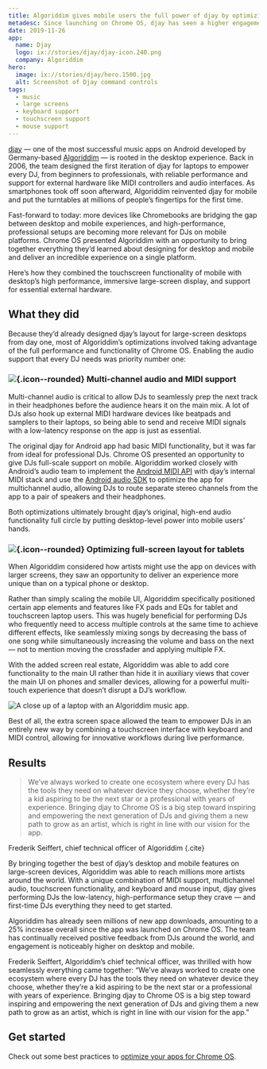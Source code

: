 ```yaml
---
title: Algoriddim gives mobile users the full power of djay by optimizing for Chrome OS
metadesc: Since launching on Chrome OS, djay has seen a higher engagement on desktop and mobile, as well as as large boost to app downloads.
date: 2019-11-26
app:
  name: Djay
  logo: ix://stories/djay/djay-icon.240.png
  company: Algoriddim
hero:
  image: ix://stories/djay/hero.1500.jpg
  alt: Screenshot of Djay command controls
tags:
  - music
  - large screens
  - keyboard support
  - touchscreen support
  - mouse support
---
```


[djay](https://www.algoriddim.com/djay-android) — one of the most successful music apps on Android developed by Germany-based [Algoriddim](https://www.algoriddim.com/) — is rooted in the desktop experience. Back in 2006, the team designed the first iteration of djay for laptops to empower every DJ, from beginners to professionals, with reliable performance and support for external hardware like MIDI controllers and audio interfaces. As smartphones took off soon afterward, Algoriddim reinvented djay for mobile and put the turntables at millions of people’s fingertips for the first time.

Fast-forward to today: more devices like Chromebooks are bridging the gap between desktop and mobile experiences, and high-performance, professional setups are becoming more relevant for DJs on mobile platforms. Chrome OS presented Algoriddim with an opportunity to bring together everything they’d learned about designing for desktop and mobile and deliver an incredible experience on a single platform.

Here’s how they combined the touchscreen functionality of mobile with desktop’s high performance, immersive large-screen display, and support for essential external hardware.

## What they did

Because they’d already designed djay’s layout for large-screen desktops from day one, most of Algoriddim’s optimizations involved taking advantage of the full performance and functionality of Chrome OS. Enabling the audio support that every DJ needs was priority number one:

### ![](ix://icons/audiotrack.png){.icon--rounded} Multi-channel audio and MIDI support

Multi-channel audio is critical to allow DJs to seamlessly prep the next track in their headphones before the audience hears it on the main mix. A lot of DJs also hook up external MIDI hardware devices like beatpads and samplers to their laptops, so being able to send and receive MIDI signals with a low-latency response on the app is just as essential.

The original djay for Android app had basic MIDI functionality, but it was far from ideal for professional DJs. Chrome OS presented an opportunity to give DJs full-scale support on mobile. Algoriddim worked closely with Android’s audio team to implement the [Android MIDI API](https://developer.android.com/reference/android/media/midi/package-summary) with djay’s internal MIDI stack and use the [Android audio SDK](https://developer.android.com/ndk/guides/audio) to optimize the app for multichannel audio, allowing DJs to route separate stereo channels from the app to a pair of speakers and their headphones.

Both optimizations ultimately brought djay’s original, high-end audio functionality full circle by putting desktop-level power into mobile users’ hands.

### ![](ix://icons/tablet-android.png){.icon--rounded} Optimizing full-screen layout for tablets

When Algoriddim considered how artists might use the app on devices with larger screens, they saw an opportunity to deliver an experience more unique than on a typical phone or desktop.

Rather than simply scaling the mobile UI, Algoriddim specifically positioned certain app elements and features like FX pads and EQs for tablet and touchscreen laptop users. This was hugely beneficial for performing DJs who frequently need to access multiple controls at the same time to achieve different effects, like seamlessly mixing songs by decreasing the bass of one song while simultaneously increasing the volume and bass on the next — not to mention moving the crossfader and applying multiple FX.

With the added screen real estate, Algoriddim was able to add core functionality to the main UI rather than hide it in auxiliary views that cover the main UI on phones and smaller devices, allowing for a powerful multi-touch experience that doesn’t disrupt a DJ’s workflow.

![A close up of a laptop with an Algoriddim music app.](ix://stories/djay/algoriddim.1500.png)

Best of all, the extra screen space allowed the team to empower DJs in an entirely new way by combining a touchscreen interface with keyboard and MIDI control, allowing for innovative workflows during live performance.

## Results

> We’ve always worked to create one ecosystem where every DJ has the tools they need on whatever device they choose, whether they’re a kid aspiring to be the next star or a professional with years of experience. Bringing djay to Chrome OS is a big step toward inspiring and empowering the next generation of DJs and giving them a new path to grow as an artist, which is right in line with our vision for the app.

Frederik Seiffert, chief technical officer of Algoriddim {.cite}

By bringing together the best of djay’s desktop and mobile features on large-screen devices, Algoriddim was able to reach millions more artists around the world. With a unique combination of MIDI support, multichannel audio, touchscreen functionality, and keyboard and mouse input, djay gives performing DJs the low-latency, high-performance setup they crave — and first-time DJs everything they need to get started.

Algoriddim has already seen millions of new app downloads, amounting to a 25% increase overall since the app was launched on Chrome OS. The team has continually received positive feedback from DJs around the world, and engagement is noticeably higher on desktop and mobile.

Frederik Seiffert, Algoriddim’s chief technical officer, was thrilled with how seamlessly everything came together: “We’ve always worked to create one ecosystem where every DJ has the tools they need on whatever device they choose, whether they’re a kid aspiring to be the next star or a professional with years of experience. Bringing djay to Chrome OS is a big step toward inspiring and empowering the next generation of DJs and giving them a new path to grow as an artist, which is right in line with our vision for the app.”

## Get started

Check out some best practices to [optimize your apps for Chrome OS](/{{locale.code}}/android/optimizing).
